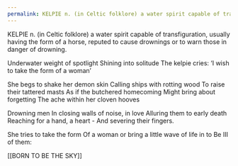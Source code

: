 ```yaml
---
permalink: KELPIE n. (in Celtic folklore) a water spirit capable of transfiguration…
---
```

KELPIE n. (in Celtic folklore) a water spirit capable of transfiguration, usually having the form of a horse, reputed to cause drownings or to warn those in danger of drowning.

Underwater 
weight of spotlight 
Shining into solitude 
The kelpie cries: 
‘I wish to take the form 
of a woman’

She begs to shake her demon skin
Calling ships with rotting wood
To raise their tattered masts 
As if the butchered homecoming
Might bring about forgetting
The ache within her cloven hooves

Drowning men 
In closing walls 
of noise, in love
Alluring them to early death
Reaching for a hand, a heart - 
And severing their fingers. 

She tries to take the form 
Of a woman
or bring a little wave 
of life in 
to Be
III of them:

[[BORN TO BE THE SKY]]